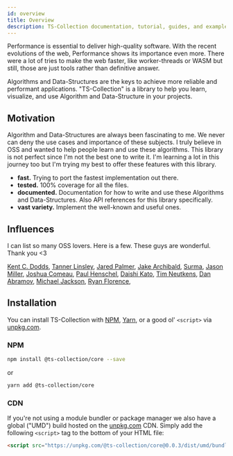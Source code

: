 ```yaml
---
id: overview
title: Overview
description: TS-Collection documentation, tutorial, guides, and examples
---
```


Performance is essential to deliver high-quality software.
With the recent evolutions of the web, Performance shows its importance even more.
There were a lot of tries to make the web faster, like worker-threads or WASM but still, those are just tools rather than definitive answer.

Algorithms and Data-Structures are the keys to achieve more reliable and performant applications.
"TS-Collection" is a library to help you learn, visualize, and use Algorithm and Data-Structure in your projects.

## Motivation

Algorithm and Data-Structures are always been fascinating to me.
We never can deny the use cases and importance of these subjects.
I truly believe in OSS and wanted to help people learn and use these algorithms.
This library is not perfect since I'm not the best one to write it. I'm learning a lot in this journey too but
I'm trying my best to offer these features with this library.

- **fast.**
  Trying to port the fastest implementation out there.
- **tested.**
  100% coverage for all the files.
- **documented.**
  Documentation for how to write and use these Algorithms and Data-Structures.
  Also API references for this library specifically.
- **vast variety.** Implement the well-known and useful ones.

## Influences

I can list so many OSS lovers. Here is a few. These guys are wonderful. Thank you <3

[Kent C. Dodds](https://github.com/kentcdodds),
[Tanner Linsley](https://github.com/tannerlinsley),
[Jared Palmer](https://github.com/jaredpalmer),
[Jake Archibald](https://github.com/jakearchibald),
[Surma](https://github.com/surma),
[Jason Miller](https://github.com/developit),
[Joshua Comeau](https://github.com/joshwcomeau),
[Paul Henschel](https://github.com/drcmda),
[Daishi Kato](https://github.com/dai-shi),
[Tim Neutkens](https://github.com/timneutkens),
[Dan Abramov](https://github.com/gaearon),
[Michael Jackson](https://github.com/mjackson),
[Ryan Florence](https://github.com/ryanflorence),

## Installation

You can install TS-Collection with [NPM](https://npmjs.com),
[Yarn](https://yarnpkg.com), or a good ol' `<script>` via
[unpkg.com](https://unpkg.com).

### NPM

```sh
npm install @ts-collection/core --save
```

or

```sh
yarn add @ts-collection/core
```

### CDN

If you're not using a module bundler or package manager we also have a global ("UMD") build hosted on the [unpkg.com](https://unpkg.com) CDN. Simply add the following `<script>` tag to the bottom of your HTML file:

```html
<script src="https://unpkg.com/@ts-collection/core@0.0.3/dist/umd/bundle.umd.js"></script>
```

